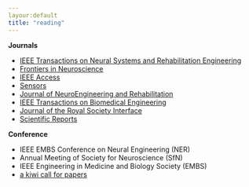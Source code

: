 ```yaml
---
layour:default
title: "reading"
---
```

**Journals**
- [IEEE Transactions on Neural Systems and Rehabilitation Engineering](https://ieeexplore.ieee.org/xpl/RecentIssue.jsp?punumber=7333)
- [Frontiers in Neuroscience](https://www.frontiersin.org/journals/neuroscience)
- [IEEE Access](https://ieeexplore.ieee.org/xpl/RecentIssue.jsp?punumber=6287639)
- [Sensors](https://www.mdpi.com/journal/sensors)
- [Journal of NeuroEngineering and Rehabilitation](https://jneuroengrehab.biomedcentral.com/)
- [IEEE Transactions on Biomedical Engineering](https://ieeexplore.ieee.org/xpl/RecentIssue.jsp?punumber=10)
- [Journal of the Royal Society Interface](https://royalsocietypublishing.org/journal/rsif)
- [Scientific Reports](https://www.nature.com/srep/)

**Conference**
- IEEE EMBS Conference on Neural Engineering (NER)
- Annual Meeting of Society for Neuroscience (SfN)
- IEEE Engineering in Medicine and Biology Society (EMBS)
- [a kiwi call for papers](http://www.wikicfp.com/cfp/)
